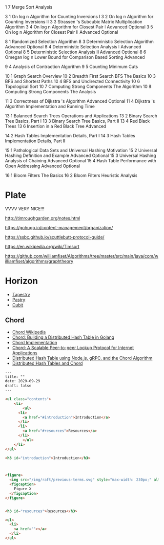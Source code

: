 
1 7 Merge Sort Analysis

3 1 On log n Algorithm for Counting Inversions I
3 2 On log n Algorithm for Counting Inversions II
3 3 Strassen 's Subcubic Matrix Multiplication Algorithm
3 4 On log n Algorithm for Closest Pair I Advanced Optional
3 5 On log n Algorithm for Closest Pair II Advanced Optional

8 1 Randomized Selection Algorithm
8 3 Deterministic Selection Algorithm Advanced Optional
8 4 Deterministic Selection Analysis I Advanced Optional
8 5 Deterministic Selection Analysis II Advanced Optional
8 6 Omegan log n Lower Bound for Comparison Based Sorting Advanced

9 4 Analysis of Contraction Algorithm
9 5 Counting Minimum Cuts

10 1 Graph Search Overview
10 2 Breadth First Search BFS The Basics
10 3 BFS and Shortest Paths
10 4 BFS and Undirected Connectivity
10 6 Topological Sort
10 7 Computing Strong Components The Algorithm
10 8 Computing Strong Components The Analysis
 
11 3 Correctness of Dijkstra 's Algorithm Advanced Optional
11 4 Dijkstra 's Algorithm Implementation and Running Time

13 1 Balanced Search Trees Operations and Applications
13 2 Binary Search Tree Basics, Part I
13 3 Binary Search Tree Basics, Part II
13 4 Red Black Trees
13 6 Insertion in a Red Black Tree Advanced

14 2 Hash Tables Implementation Details, Part I
14 3 Hash Tables Implementation Details, Part II

15 1 Pathological Data Sets and Universal Hashing Motivation
15 2 Universal Hashing Definition and Example Advanced Optional
15 3 Universal Hashing Analysis of Chaining Advanced Optional
15 4 Hash Table Performance with Open Addressing Advanced Optional 

16 1 Bloom Filters The Basics
16 2 Bloom Filters Heuristic Analysis



# Plate

VVVV VERY NICE!!!

http://timroughgarden.org/notes.html




https://gohugo.io/content-management/organization/


https://ssbc.github.io/scuttlebutt-protocol-guide/


https://en.wikipedia.org/wiki/Timsort

https://github.com/williamfiset/Algorithms/tree/master/src/main/java/com/williamfiset/algorithms/graphtheory


# Horizon

- [Tapestry](https://sites.cs.ucsb.edu/~ravenben/publications/CSD-01-1141.pdf)
- [Pastry](https://www.microsoft.com/en-us/research/wp-content/uploads/2001/11/pastry.pdf)
- [Cubit](http://www.cs.cornell.edu/~bwong/Cubit/)




## Chord

- [Chord Wikipedia](https://en.wikipedia.org/wiki/Chord_(peer-to-peer))
- [Chord: Building a Distributed Hash Table in Golang](https://medium.com/techlog/chord-building-a-dht-distributed-hash-table-in-golang-67c3ce17417b)
- [Chord Implementation](https://github.com/arriqaaq/chord)
- [Chord: A Scalable Peer-to-peer Lookup Protocol for Internet Applications](https://pdos.csail.mit.edu/papers/ton:chord/paper-ton.pdf)
- [Distributed Hash Table using Node.js, gRPC, and the Chord Algorithm](https://www.youtube.com/watch?v=rhch2dZFcdM)
- [Distributed Hash Tables and Chord](http://web.mit.edu/6.829/www/currentsemester/materials/chord.pdf)



```html
---
title: ""
date: 2020-09-29
draft: false
---

<ul class="contents">
	<li>
		<ul>
      <li>
        <a href="#introduction">Introduction</a>
      </li>
      <li>
        <a href="#resources">Resources</a>
      </li>
		</ul>
	</li>
</ul>

<h3 id="introduction">Introduction</h3>



<figure>
  <img src="/img/raft/previous-terms.svg" style="max-width: 230px;" alt="">
  <figcaption>
    Figure X
  </figcaption>
</figure>


<h3 id="resources">Resources</h3>

<ul>
  <li>
    <a href=""></a>
  </li>
</ul>
```



